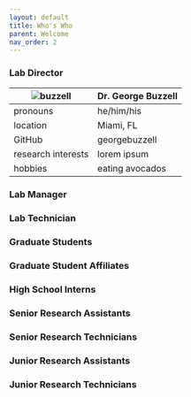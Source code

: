 ```yaml
---
layout: default
title: Who's Who
parent: Welcome
nav_order: 2
---
```


### Lab Director

| ![buzzell](https://raw.githubusercontent.com/NDCLab/wiki/main/docs/_assets/whos-who/buzzell.jpg) | Dr. George Buzzell |
| ---  | ---  |
| pronouns | he/him/his |
| location | Miami, FL |
| GitHub | georgebuzzell |
| research interests | lorem ipsum |
| hobbies | eating avocados |


### Lab Manager


### Lab Technician


### Graduate Students


### Graduate Student Affiliates


### High School Interns


### Senior Research Assistants


### Senior Research Technicians


### Junior Research Assistants


### Junior Research Technicians
